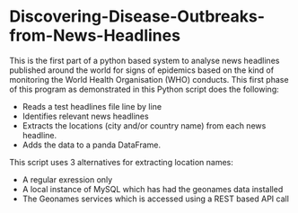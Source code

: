 # Discovering-Disease-Outbreaks-from-News-Headlines

This is the first part of a python based system to analyse news headlines published around the world for signs of epidemics based on the kind of monitoring the World Health Organisation (WHO) conducts. This first phase of this program as demonstrated in this Python script does the following:

* Reads a test headlines file line by line
* Identifies relevant news headlines
* Extracts the locations (city and/or country name) from each news headline.
* Adds the data to a panda DataFrame.

This script uses 3 alternatives for extracting location names:

* A regular exression only
* A local instance of MySQL which has had the geonames data installed
* The Geonames services which is accessed using a REST based API call

